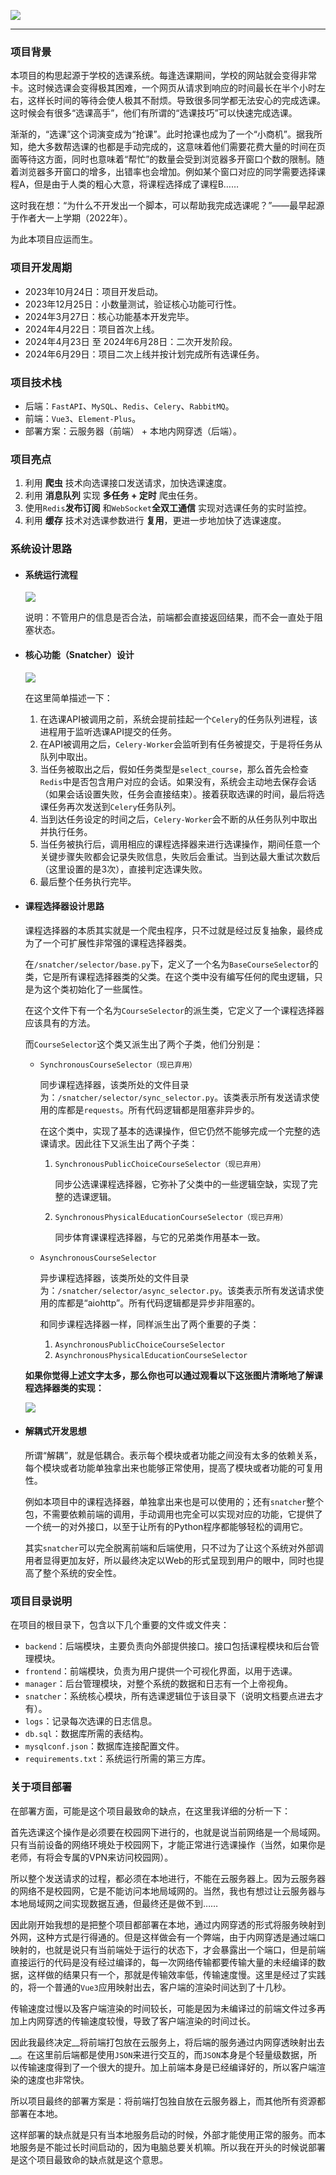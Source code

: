 ![](image/snatcher.png)

---

### 项目背景

本项目的构思起源于学校的选课系统。每逢选课期间，学校的网站就会变得非常卡。这时候选课会变得极其困难，一个网页从请求到响应的时间最长在半个小时左右，这样长时间的等待会使人极其不耐烦。导致很多同学都无法安心的完成选课。这时候会有很多“选课高手”，他们有所谓的“选课技巧”可以快速完成选课。

渐渐的，“选课”这个词演变成为“抢课”。此时抢课也成为了一个“小商机”。据我所知，绝大多数帮选课的也都是手动完成的，这意味着他们需要花费大量的时间在页面等待这方面，同时也意味着“帮忙”的数量会受到浏览器多开窗口个数的限制。随着浏览器多开窗口的增多，出错率也会增加。例如某个窗口对应的同学需要选择课程A，但是由于人类的粗心大意，将课程选择成了课程B……

这时我在想：“为什么不开发出一个脚本，可以帮助我完成选课呢？”——最早起源于作者大一上学期（2022年）。

为此本项目应运而生。

### 项目开发周期

* 2023年10月24日：项目开发启动。
* 2023年12月25日：小数量测试，验证核心功能可行性。
* 2024年3月27日：核心功能基本开发完毕。
* 2024年4月22日：项目首次上线。
* 2024年4月23日 至 2024年6月28日：二次开发阶段。
* 2024年6月29日：项目二次上线并按计划完成所有选课任务。

### 项目技术栈

+ 后端：`FastAPI`、`MySQL`、`Redis`、`Celery`、`RabbitMQ`。
+ 前端：`Vue3`、`Element-Plus`。
+ 部署方案：云服务器（前端） + 本地内网穿透（后端）。

### 项目亮点

1. 利用 **爬虫** 技术向选课接口发送请求，加快选课速度。
2. 利用 **消息队列** 实现 **多任务 + 定时** 爬虫任务。
3. 使用`Redis`**发布订阅** 和`WebSocket`**全双工通信** 实现对选课任务的实时监控。
4. 利用 **缓存** 技术对选课参数进行 **复用**，更进一步地加快了选课速度。

### 系统设计思路

+ #### 系统运行流程

  ![](image/%E9%A1%B9%E7%9B%AE%E8%BF%90%E8%A1%8C%E6%B5%81%E7%A8%8B%E5%9B%BE.png)

  说明：不管用户的信息是否合法，前端都会直接返回结果，而不会一直处于阻塞状态。

+ #### 核心功能（Snatcher）设计

  ![](image/%E9%A1%B9%E7%9B%AE%E6%9E%B6%E6%9E%84.jpg)

  

  在这里简单描述一下：

  1. 在选课API被调用之前，系统会提前挂起一个`Celery`的任务队列进程，该进程用于监听选课API提交的任务。
  2. 在API被调用之后，`Celery-Worker`会监听到有任务被提交，于是将任务从队列中取出。
  3. 当任务被取出之后，假如任务类型是`select_course`，那么首先会检查`Redis`中是否包含用户对应的会话。如果没有，系统会主动地去保存会话（如果会话设置失败，任务会直接结束）。接着获取选课的时间，最后将选课任务再次发送到`Celery`任务队列。
  4. 当到达任务设定的时间之后，`Celery-Worker`会不断的从任务队列中取出并执行任务。
  5. 当任务被执行后，调用相应的课程选择器来进行选课操作，期间任意一个关键步骤失败都会记录失败信息，失败后会重试。当到达最大重试次数后（这里设置的是3次），直接判定选课失败。
  6. 最后整个任务执行完毕。

+ #### 课程选择器设计思路

  课程选择器的本质其实就是一个爬虫程序，只不过就是经过反复抽象，最终成为了一个可扩展性非常强的课程选择器类。

  在`/snatcher/selector/base.py`下，定义了一个名为`BaseCourseSelector`的类，它是所有课程选择器类的父类。在这个类中没有编写任何的爬虫逻辑，只是为这个类初始化了一些属性。

  在这个文件下有一个名为`CourseSelector`的派生类，它定义了一个课程选择器应该具有的方法。

  而`CourseSelector`这个类又派生出了两个子类，他们分别是：

  + `SynchronousCourseSelector（现已弃用）`

    同步课程选择器，该类所处的文件目录为：`/snatcher/selector/sync_selector.py`。该类表示所有发送请求使用的库都是`requests`。所有代码逻辑都是阻塞非异步的。

    在这个类中，实现了基本的选课操作，但它仍然不能够完成一个完整的选课请求。因此往下又派生出了两个子类：

    1. `SynchronousPublicChoiceCourseSelector（现已弃用）`

       同步公选课课程选择器，它弥补了父类中的一些逻辑空缺，实现了完整的选课逻辑。

    2. `SynchronousPhysicalEducationCourseSelector（现已弃用）`

       同步体育课课程选择器，与它的兄弟类作用基本一致。

  + `AsynchronousCourseSelector`

    异步课程选择器，该类所处的文件目录为：`/snatcher/selector/async_selector.py`。该类表示所有发送请求使用的库都是“aiohttp”。所有代码逻辑都是异步非阻塞的。

    和同步课程选择器一样，同样派生出了两个重要的子类：

    1. `AsynchronousPublicChoiceCourseSelector`
    2. `AsynchronousPhysicalEducationCourseSelector`

  __如果你觉得上述文字太多，那么你也可以通过观看以下这张图片清晰地了解课程选择器类的实现：__

  ![](image/%E8%AF%BE%E7%A8%8B%E9%80%89%E6%8B%A9%E5%99%A8.png)

+ ####  解耦式开发思想

  所谓“解耦”，就是低耦合。表示每个模块或者功能之间没有太多的依赖关系，每个模块或者功能单独拿出来也能够正常使用，提高了模块或者功能的可复用性。

  例如本项目中的课程选择器，单独拿出来也是可以使用的；还有`snatcher`整个包，不需要依赖前端的调用，手动调用也完全可以实现对应的功能，它提供了一个统一的对外接口，以至于让所有的Python程序都能够轻松的调用它。

  其实`snatcher`可以完全脱离前端和后端使用，只不过为了让这个系统对外部调用者显得更加友好，所以最终决定以Web的形式呈现到用户的眼中，同时也提高了整个系统的安全性。

### 项目目录说明

在项目的根目录下，包含以下几个重要的文件或文件夹：

+ `backend`：后端模块，主要负责向外部提供接口。接口包括课程模块和后台管理模块。
+ `frontend`：前端模块，负责为用户提供一个可视化界面，以用于选课。
+ `manager`：后台管理模块，对整个系统的数据和日志有一个上帝视角。
+ `snatcher`：系统核心模块，所有选课逻辑位于该目录下（说明文档要点进去才有）。
+ `logs`：记录每次选课的日志信息。
+ `db.sql`：数据库所需的表结构。
+ `mysqlconf.json`：数据库连接配置文件。
+ `requirements.txt`：系统运行所需的第三方库。

### 关于项目部署

在部署方面，可能是这个项目最致命的缺点，在这里我详细的分析一下：

首先选课这个操作是必须要在校园网下进行的，也就是说当前网络是一个局域网。只有当前设备的网络环境处于校园网下，才能正常进行选课操作（当然，如果你是老师，有将会专属的VPN来访问校园网）。

所以整个发送请求的过程，都必须在本地进行，不能在云服务器上。因为云服务器的网络不是校园网，它是不能访问本地局域网的。当然，我也有想过让云服务器与本地局域网之间实现数据互通，但最终还是做不到……

因此刚开始我想的是把整个项目都部署在本地，通过内网穿透的形式将服务映射到外网，这种方式是行得通的。但是这样做会有一个弊端，由于内网穿透是通过端口映射的，也就是说只有当前端处于运行的状态下，才会暴露出一个端口，但是前端直接运行的代码是没有经过编译的，每一次网络传输都要传输大量的未经编译的数据，这样做的结果只有一个，那就是传输效率低，传输速度慢。这里是经过了实践的，将一个普通的`Vue3`应用映射出去，客户端的渲染时间达到了十几秒。

传输速度过慢以及客户端渲染的时间较长，可能是因为未编译过的前端文件过多再加上内网穿透的传输速度较慢，导致了客户端渲染的时间过长。

因此我最终决定__将前端打包放在云服务上，将后端的服务通过内网穿透映射出去__。在这里前后端都是使用`JSON`来进行交互的，而`JSON`本身是个轻量级数据，所以传输速度得到了一个很大的提升。加上前端本身是已经编译好的，所以客户端渲染的速度也非常快。

所以项目最终的部署方案是：将前端打包独自放在云服务器上，而其他所有资源都部署在本地。

这样部署的缺点就是只有当本地服务启动的时候，外部才能使用正常的服务。而本地服务是不能过长时间启动的，因为电脑总要关机嘛。所以我在开头的时候说部署是这个项目最致命的缺点就是这个意思。



